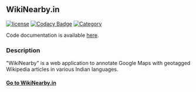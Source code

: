 ## WikiNearby.in
[![license](https://img.shields.io/github/license/mashape/apistatus.svg?maxAge=2592000)](https://github.com/tushar-agarwal/WikiNearby/blob/master/LICENSE.md) [![Codacy Badge](https://api.codacy.com/project/badge/Grade/2317a24a73b744209f2dfa4cc210fa0d)](https://www.codacy.com/app/tushar-agarwal/WikiNearby?utm_source=github.com&amp;utm_medium=referral&amp;utm_content=tushar-agarwal/WikiNearby&amp;utm_campaign=Badge_Grade) [![Category](https://img.shields.io/badge/Category-Coursework-ff69b4.svg)](https://github.com/tushar-agarwal/WikiNearby)

Code documentation is available <a href="http://tushar-agarwal.github.io/WikiNearby/" target="_blank">here</a>.

### Description
"WikiNearby" is a web application to annotate Google Maps with geotagged Wikipedia articles in various Indian languages. 

#### <a href="http://wikinearby.in" target="_blank">Go to WikiNearby.in</a>
